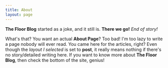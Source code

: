 ```yaml
---
title: About
layout: page
---
```


**The Floor Blog** started as a joke, and it still is. **There we go!** *End of story!*

What's that? You want an actual **About Page**? Too bad! I'm too lazy to write a page nobody will ever read. You came here for the articles, right? Even though the *layout I selected* is set to **post**, it really means nothing if there's no story/detailed writing here. If you want to know more about **The Floor Blog**, then check the bottom of the site, genius!
